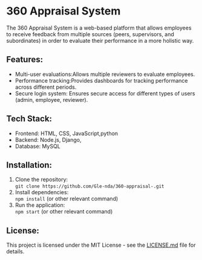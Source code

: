 # 360 Appraisal System

The 360 Appraisal System is a web-based platform that allows employees to receive feedback from multiple sources (peers, supervisors, and subordinates) in order to evaluate their performance in a more holistic way.

## Features:
- Multi-user evaluations:Allows multiple reviewers to evaluate employees.
- Performance tracking:Provides dashboards for tracking performance across different periods.
- Secure login system: Ensures secure access for different types of users (admin, employee, reviewer).

## Tech Stack:
- Frontend: HTML, CSS, JavaScript,python
- Backend: Node.js, Django, 
- Database: MySQL

## Installation:
1. Clone the repository:  
   `git clone https://github.com/Gle-nda/360-appraisal-.git`
2. Install dependencies:  
   `npm install` (or other relevant command)
3. Run the application:  
   `npm start` (or other relevant command)

## License:
This project is licensed under the MIT License - see the [LICENSE.md](LICENSE.md) file for details.
